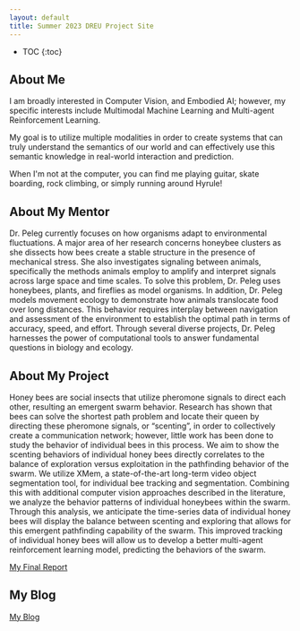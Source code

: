 ```yaml
---
layout: default
title: Summer 2023 DREU Project Site
---
```


* TOC
{:toc}

## About Me

I am broadly interested in Computer Vision, and Embodied AI; however, my specific interests include Multimodal Machine Learning and Multi-agent Reinforcement Learning.

My goal is to utilize multiple modalities in order to create systems that can truly understand the semantics of our world and can effectively use this semantic knowledge in real-world interaction and prediction.

When I'm not at the computer, you can find me playing guitar, skate boarding, rock climbing, or simply running around Hyrule!

## About My Mentor

Dr. Peleg currently focuses on how organisms adapt to environmental fluctuations. A major area of her research concerns honeybee clusters as she dissects how bees create a stable structure in the presence of mechanical stress. She also investigates signaling between animals, specifically the methods animals employ to amplify and interpret signals across large space and time scales. To solve this problem, Dr. Peleg uses honeybees, plants, and fireflies as model organisms. In addition, Dr. Peleg models movement ecology to demonstrate how animals translocate food over long distances. This behavior requires interplay between navigation and assessment of the environment to establish the optimal path in terms of accuracy, speed, and effort. Through several diverse projects, Dr. Peleg harnesses the power of computational tools to answer fundamental questions in biology and ecology.

## About My Project

Honey bees are social insects that utilize pheromone signals to direct each other, resulting an emergent swarm behavior. Research has shown that bees can solve the shortest path problem and locate their queen by directing these pheromone signals, or “scenting”, in order to collectively create a communication network; however, little work has been done to study the behavior of individual bees in this process. We aim to show the scenting behaviors of individual honey bees directly correlates to the balance of exploration versus exploitation in the pathfinding behavior of the swarm. We utilize XMem, a state-of-the-art long-term video object segmentation tool, for individual bee tracking and segmentation. Combining this with additional computer vision approaches described in the literature, we analyze the behavior patterns of individual honeybees within the swarm. Through this analysis, we anticipate the time-series data of individual honey bees will display the balance between scenting and exploring that allows for this emergent pathfinding capability of the swarm. This improved tracking of individual honey bees will allow us to develop a better multi-agent reinforcement learning model, predicting the behaviors of the swarm.

[My Final Report](files/finalreport.pdf)

## My Blog

[My Blog](blog.html)
